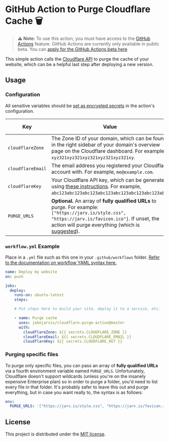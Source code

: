 # GitHub Action to Purge Cloudflare Cache  🗑️ 

> **⚠️ Note:** To use this action, you must have access to the [GitHub Actions](https://github.com/features/actions) feature. GitHub Actions are currently only available in public beta. You can [apply for the GitHub Actions beta here](https://github.com/features/actions/signup/).

This simple action calls the [Cloudflare API](https://api.cloudflare.com/#zone-purge-all-files) to purge the cache of your website, which can be a helpful last step after deploying a new version.


## Usage

### Configuration

All sensitive variables should be [set as encrypted secrets](https://help.github.com/en/articles/virtual-environments-for-github-actions#creating-and-using-secrets-encrypted-variables) in the action's configuration.

| Key | Value | Suggested Type | Required |
| ------------- | ------------- | ------------- | ------------- |
| `cloudflareZone` | The Zone ID of your domain, which can be found in the right sidebar of your domain's overview page on the Cloudflare dashboard. For example, `xyz321xyz321xyz321xyz321xyz321xy`. | `secret` | **Yes** |
| `cloudflareEmail` | The email address you registered your Cloudflare account with. For example, `me@example.com`. | `secret` | **Yes** |
| `cloudflareKey` | Your Cloudflare API key, which can be generated using [these instructions](https://support.cloudflare.com/hc/en-us/articles/200167836-Where-do-I-find-my-Cloudflare-API-key-). For example, `abc123abc123abc123abc123abc123abc123abc123abc`. | `secret` | **Yes** |
| `PURGE_URLS` | **Optional.** An array of **fully qualified URLs** to purge. For example: `["https://jarv.is/style.css", "https://jarv.is/favicon.ico"]`. If unset, the action will purge everything (which is [suggested](#purging-specific-files)). | `env` | No |

### `workflow.yml` Example

Place in a `.yml` file such as this one in your `.github/workflows` folder. [Refer to the documentation on workflow YAML syntax here.](https://help.github.com/en/articles/workflow-syntax-for-github-actions)

```yaml
name: Deploy my website
on: push

jobs:
  deploy:
    runs-on: ubuntu-latest
    steps:

    # Put steps here to build your site, deploy it to a service, etc.

    - name: Purge cache
      uses: jakejarvis/cloudflare-purge-action@master
      with:
        cloudflareZone: ${{ secrets.CLOUDFLARE_ZONE }}
        cloudflareEmail: ${{ secrets.CLOUDFLARE_EMAIL }}
        cloudflareKey: ${{ secrets.CLOUDFLARE_KEY }}
```

### Purging specific files

To purge only specific files, you can pass an array of **fully qualified URLs** via a fourth environment variable named `PURGE_URLS`. Unfortunately, Cloudflare doesn't support wildcards (unless you're on the insanely expensive Enterprise plan) so in order to purge a folder, you'd need to list every file in that folder. It's probably safer to leave this out and purge everything, but in case you want really to, the syntax is as follows:

```yaml
env:
  PURGE_URLS: '["https://jarv.is/style.css", "https://jarv.is/favicon.ico"]'
```


## License

This project is distributed under the [MIT license](LICENSE.md).
